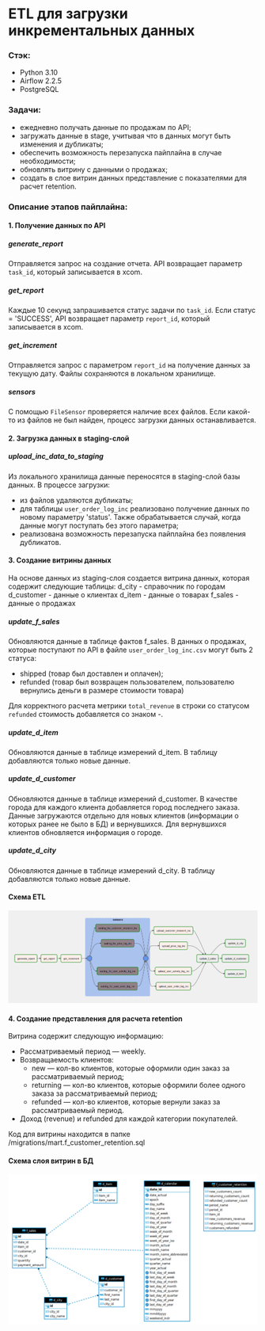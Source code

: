 # ETL для загрузки инкрементальных данных
### Стэк:
- Python 3.10
- Airflow  2.2.5
- PostgreSQL

### Задачи: 
- ежедневно получать данные по продажам по API;
- загружать данные в stage, учитывая что в данных могут быть изменения и дубликаты;
- обеспечить возможность перезапуска пайплайна в случае необходимости;
- обновлять витрину с данными о продажах;
- создать в слое витрин данных представление с показателями для расчет retention.

### Описание этапов пайплайна: 

#### 1. Получение данных по API
##### generate_report
Отправляется запрос на создание отчета. API возвращает параметр `task_id`, который записывается в xcom.

##### get_report
Каждые 10 секунд запрашивается статус задачи по `task_id`. Если статус = 'SUCCESS', API возвращает параметр `report_id`, который записывается в xcom.

##### get_increment
Отправляется запрос с параметром `report_id` на получение данных за текущую дату. Файлы сохраняются в локальном хранилище. 

##### sensors
С помощью `FileSensor` проверяется наличие всех файлов. Если какой-то из файлов не был найден, процесс загрузки данных останавливается. 

#### 2. Загрузка данных в staging-слой
##### upload_inc_data_to_staging
Из локального хранилища данные переносятся в staging-слой базы данных. 
В процессе загрузки: 
- из файлов удаляются дубликаты;
- для таблицы `user_order_log_inc` реализовано получение данных по новому параметру 'status'. Также обрабатывается случай, когда данные могут поступать без этого параметра;
- реализована возможность перезапуска пайплайна без появления дубликатов.


#### 3. Создание витрины данных
На основе данных из staging-cлоя создается витрина данных, которая содержит следующие таблицы: 
d_city - справочник по городам
d_customer - данные о клиентах
d_item - данные о товарах 
f_sales - данные о продажах 

##### update_f_sales
Обновляются данные в таблице фактов f_sales. В данных о продажах, которые поступают по API в файле `user_order_log_inc.csv` могут быть 2 статуса:
- shipped (товар был доставлен и оплачен);
- refunded (товар был возвращен пользователем, пользователю вернулись деньги в размере стоимости товара)

Для корректного расчета метрики `total_revenue` в строки со статусом `refunded` стоимость добавляется со знаком -.

##### update_d_item
Обновляются данные в таблице измерений d_item. В таблицу добавляются только новые данные. 

##### update_d_customer
Обновляются данные в таблице измерений d_customer. В качестве города для каждого клиента добавляется город последнего заказа.
Данные загружаются отдельно для новых клиентов (информации о которых ранее не было в БД) и вернувшихся. Для вернувшихся клиентов обновляется информация о городе. 

##### update_d_city
Обновляются данные в таблице измерений d_city. В таблицу добавляются только новые данные. 

#### Cхема ETL
![Alt text](image-1.png)

#### 4. Создание представления для расчета retention
Витрина содержит следующую информацию: 
- Рассматриваемый период — weekly.
- Возвращаемость клиентов:
    - new — кол-во клиентов, которые оформили один заказ за рассматриваемый период;
    - returning — кол-во клиентов, которые оформили более одного заказа за рассматриваемый период;
    - refunded — кол-во клиентов, которые вернули заказ за рассматриваемый период.
- Доход (revenue) и refunded для каждой категории покупателей.

Код для витрины находится в папке /migrations/mart.f_customer_retention.sql

#### Cхема cлоя витрин в БД
![Alt text](image.png)
